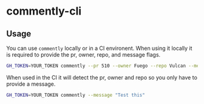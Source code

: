 # commently-cli

## Usage

You can use `commently` locally or in a CI environent. When using it locally it is required to provide the pr, owner, repo, and message flags.

```sh
GH_TOKEN=YOUR_TOKEN commently --pr 510 --owner Fuego --repo Vulcan --message "Test this"
```

When used in the CI it will detect the pr, owner and repo so you only have to provide a message.

```sh
GH_TOKEN=YOUR_TOKEN commently --message "Test this"
```

